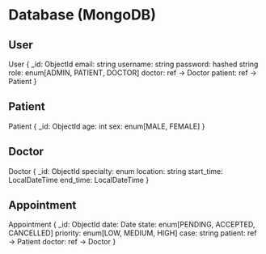 # Database (MongoDB)

## User 

User {
  _id: ObjectId
  email: string
  username: string
  password: hashed string
  role: enum[ADMIN, PATIENT, DOCTOR]
  doctor: ref → Doctor
  patient: ref → Patient
}


## Patient 

Patient {
  _id: ObjectId
  age: int
  sex: enum[MALE, FEMALE]
}

## Doctor

Doctor {
  _id: ObjectId
  specialty: enum
  location: string
  start_time: LocalDateTime
  end_time: LocalDateTime
}

## Appointment

Appointment {
  _id: ObjectId
  date: Date
  state: enum[PENDING, ACCEPTED, CANCELLED]
  priority: enum[LOW, MEDIUM, HIGH]
  case: string
  patient: ref → Patient
  doctor: ref → Doctor
}
